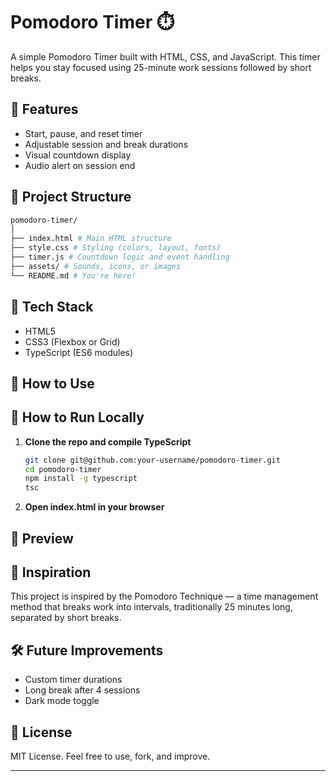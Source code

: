 # Pomodoro Timer ⏱️

A simple Pomodoro Timer built with HTML, CSS, and JavaScript. This timer helps you stay focused using 25-minute work sessions followed by short breaks.

## 🚀 Features

- Start, pause, and reset timer
- Adjustable session and break durations
- Visual countdown display
- Audio alert on session end

## 📁 Project Structure

```bash
pomodoro-timer/
│
├── index.html # Main HTML structure
├── style.css # Styling (colors, layout, fonts)
├── timer.js # Countdown logic and event handling
├── assets/ # Sounds, icons, or images
└── README.md # You're here!
```

## 🔧 Tech Stack

- HTML5
- CSS3 (Flexbox or Grid)
- TypeScript (ES6 modules)

## 🎯 How to Use

## 🧪 How to Run Locally

1. **Clone the repo and compile TypeScript**

   ```bash
   git clone git@github.com:your-username/pomodoro-timer.git
   cd pomodoro-timer
   npm install -g typescript
   tsc
   ```

2. **Open index.html in your browser**

## 📸 Preview

## 📌 Inspiration

This project is inspired by the Pomodoro Technique — a time management method that breaks work into intervals, traditionally 25 minutes long, separated by short breaks.

## 🛠️ Future Improvements

- Custom timer durations
- Long break after 4 sessions
- Dark mode toggle

## 📄 License

MIT License. Feel free to use, fork, and improve.

---
